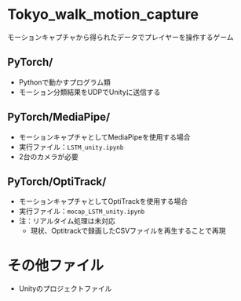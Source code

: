 # Tokyo_walk_motion_capture
モーションキャプチャから得られたデータでプレイヤーを操作するゲーム

## PyTorch/
- Pythonで動かすプログラム類
- モーション分類結果をUDPでUnityに送信する

## PyTorch/MediaPipe/
- モーションキャプチャとしてMediaPipeを使用する場合
- 実行ファイル：`LSTM_unity.ipynb`
- 2台のカメラが必要

## PyTorch/OptiTrack/
- モーションキャプチャとしてOptiTrackを使用する場合
- 実行ファイル：`mocap_LSTM_unity.ipynb`
- 注：リアルタイム処理は未対応
  - 現状、Optitrackで録画したCSVファイルを再生することで再現

# その他ファイル
- Unityのプロジェクトファイル
